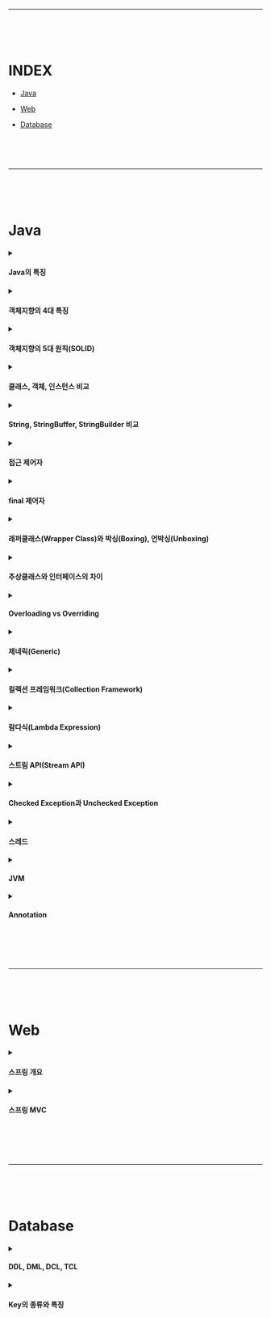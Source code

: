 - - -
<br><br><br>



# INDEX

* [Java](#java)

* [Web](#web)

* [Database](#database)



<br><br><br>
- - -
<br><br><br>



# Java
<details>
<summary><h4>Java의 특징</h4></summary>

[[More+]](https://caffeineoverflow.tistory.com/37)
> 1. 객체 지향 언어로써 캡슐화, 상속, 다형성 기능을 완벽하게 지원한다.   
> 2. 운영체제에 상관없이 독립적으로 작동(JVM에서 동작하기 때문)하여 이식성이 높다.   
> 3. Garbage Collector에 의해 메모리가 관리된다.   
> 4. 스레드 생성 및 제어와 관련된 라이브러리를 제공하기 때문에 운영체제에 상관없이 멀티 스레드를 쉽게 구현할 수 있다.   
> 5. 애플리케이션이 실행될 때 모든 객체가 생성되지 않고, 각 객체가 필요한 시점에 클래스를 동적 로딩해서 생성한다. 또한 유지보수 시 해당 클래스만 수정하면 되기 때문에 전체 애플리케이션을 다시 컴파일 할 필요가 없기 때문에 유지보수가 쉽고 빠르다.   


</details>



<details>
<summary><h4>객체지향의 4대 특징</h4></summary>

[[More+]](https://caffeineoverflow.tistory.com/38)
> - **캡슐화**   
>   \- 객체의 필드와 메서드를 하나로 묶는 것이며, 이를 통해 정보은닉 효과를 얻을 수 있다.      
> - **추상화**   
>   \- 사물들의 공통적인 특징을 파악해서 하나의 개념으로 다루는 것을 뜻한다.      
>   \- 가령 클래스들의 공통적인 요소를 뽑아내서 상위 클래스로 만들어낼 수 있다.   
> - **다형성**   
>   \- 하나의 객체나 메소드가 여러가지 다른 형태를 가질 수 있는 것을 뜻한다.    
>   \- 오버라이딩과 오버로딩 그리고 상속받은 객체의 참조변수 형변환 등이 있다.   
> - **상속성**   
>   \- 상위 객체의 필드와 메서드를 하위 객체에게 물려주어 하위 객체에서 사용할 수 있도록 해준다.  

</details>



<details>
<summary><h4>객체지향의 5대 원칙(SOLID)</h4></summary>

[[More+]](https://caffeineoverflow.tistory.com/39)  
> - **단일 책임 원칙(Single Responsiblity Principle)**   
>   \- 소프트웨어의 설계 부품(클래스, 함수 등)은 하나의 책임만 가진다.   
>   \- 클래스의 기능(책임)이 많아지면 내부 함수끼리 강한 결합이 발생할 가능성이 높으므로 응집도는 높이고 결합도는 낮춰야 한다.   
> - **개방-폐쇄 원칙(Open-Closed Principle)**   
>   \- 소프트웨어 엔티티(클래스, 모듈, 함수 등)는 확장에 대해서는 열려 있어야 하지만 변경에 대해서는 닫혀 있어야 한다.   
>   \- 이를 위해 인터페이스를 사용하기도 한다.      
> - **리스코프 치환 원칙(Liskov Substitution Principle)**   
>   \- 자식 클래스는 부모 클래스의 기능을 대체해서 수행할 수 있어야 한다.   
>   \- 부모 클래스의 인스턴스 대신에 자식 클래스의 인스터스를 사용해도 문제가 없어야 한다는 것을 의미한다.   
> - **인터페이스 분리 원칙(Interface Segregation Principle)**   
>   \- 자신이 사용하지 않는 메서드에 의존 관계를 맺으면 안된다.   
>   \- 큰 덩어리의 인터페이스들을 작은 단위들로 분리시키고, 꼭 필요한 메서드들만 사용하여 내부 의존성 관계를 느슨하게 한다.   
> - **의존 역전 원칙(Dependency Inversion Principle)**   
>   \- 상위 모듈은 하위 모듈에 종속되어서는 안된다.   
>   \- 의존 관계를 맺을 때, 구체적인 클래스보다는 인터페이스나 추상 클래스와 관계를 맺어야 한다.
>   
> ```
> 결합도란?
>   - 모듈(클래스) 간의 상호 의존 정도로써, 결합도가 낮으면 상호 의존성이 줄어들어 객체의 재사용이나 수정, 유지보수가 용이해진다.
>
> 응집도란?
>   - 하나의 모듈 내부에 존재하는 구성 요소들의 기능적 관련성으로, 응집도가 높은 모듈은 하나의 책임에 집중하고 독립성이 높아져 재사용이나 기능의 수정, 유지보수가 용이해진다.
> ```

</details>



<details>
<summary><h4>클래스, 객체, 인스턴스 비교</h4></summary>

[[More+]](https://caffeineoverflow.tistory.com/40)  
> - **클래스**   
>   \- 객체를 만들어 내기 위한 설계도로써 객체의 상태를 나타내는 필드(field)와 객체의 행동을 나타내는 메서드(method)로 구성된다.   
> - **객체**   
>   \- 클래스로 구현할 모든 대상을 뜻한다.     
> - **인스턴스**   
>   \- 객체가 메모리에 할당되어 실제 사용될 때를 지칭한다.      
> - **Ex**   
>    ```java
>    public class Animal { // 클래스
>        ...
>    }
>     
>    public class Main {
>         public static void main(String[] args) {
>             Animal cat, dog; // 객체
>    
>             // 인스턴스화
>             cat = new Animal();
>             dog = new Animal();
>         }
>    }
>    ```

</details>



<details>
<summary><h4>String, StringBuffer, StringBuilder 비교</h4></summary>

[[More+]](https://caffeineoverflow.tistory.com/42)  
> - **String**   
>   \- 불변(immutable)의 속성을 갖는다.   
>   \- 변경 연산을 자주 사용할 경우, 힙 메모리에 많은 가비지(Garbage)가 생성되어 힙 메모리 부족으로 이어질 수 있다.   
>   \- 불변성을 가지기 때문에 멀티스레드 환경에서의 thread-safe 하다.      
> - **StringBuffer**   
>   \- String 클래스와 다르게 가변성을 갖는다.   
>   \- 동기화를 지원하여 멀티 스레드 환경에서도 안전하게 동작할 수 있다.   
> - **StringBuilder**   
>   \- String 클래스와 다르게 가변성을 갖는다.   
>   \- 동기화를 지원하지 않는다.

</details>



<details>
<summary><h4>접근 제어자</h4></summary>

[[More+]](https://caffeineoverflow.tistory.com/46)
> - **public**   
>   \- 적용대상 : 필드, 생성자, 메서드, 클래스   
>   \- 모든 접근을 허용한다.   
> - **protected**   
>   \- 적용대상 : 필드, 생성자, 메서드   
>   \- 같은 패키지 또는 다른 패키지이지만 해당 클래스를 상속받은 자식 클래스에서의 접근을 허용한다.   
> - **default**   
>   \- 적용대상 : 필드, 생성자, 메서드, 클래스   
>   \- 같은 패키지 내에서의 접근을 허용한다.   
> - **private**   
>   \- 적용대상 : 필드, 생성자, 메서드   
>   \- 같은 클래스 내에서의 접근만 허용한다.   

</details>



<details>
<summary><h4>final 제어자</h4></summary>

[[More+]](https://caffeineoverflow.tistory.com/44)
> \- Java에서는 불변성을 확보할 수 있도록 final 키워드를 제공하고 있다.   
> \- final 키워드는 변수(variable), 메서드(method), 클래스(class)에 사용될 수 있다.   
> - **변수에 사용**   
>   \- 변수에 final 키워드를 사용할 경우, 더 이상 값을 변경하지 못하도록 제한을 할 수 있다.   
> - **메서드에 사용**   
>   \- 메서드에 final 키워드를 사용할 경우, 재정의를 제한할 수 있다.   
> - **클래스에 사용**   
>   \- 클래스에 final 키워드를 사용할 경우, 상속을 제한할 수 있다.   

</details>



<details>
<summary><h4>래퍼클래스(Wrapper Class)와 박싱(Boxing), 언박싱(Unboxing)</h4></summary>

[[More+]](https://caffeineoverflow.tistory.com/123) 
> \- Boxing은 원시 타입의 값을 래퍼 클래스(Wrapper class)로 변환하는 것을 의미하며,
Unboxing은 래퍼 클래스를 원시 타입으로 변환하는 것을 의미한다.      
> - **박싱(Boxing) / 언박싱(UnBoxing)**   
>   \- 원시 타입의 값을 래퍼 클래스(Wrapper class)로 변환하는 것을 의미한다.   
>   ```java
>   int n = 10;
>   
>   // 박싱
>   Integer boxingNum = new Integer(n);
>   System.out.println("boxingNum = " + boxingNum); // 10
>   
>   // 언박싱
>   int unbonxingNum = boxingNum.intValue();
>   System.out.println("unbonxingNum = " + unbonxingNum); // 10
>   ```
> - **오토 박싱(Auto Boxing) / 오토 언박싱(Auto UnBoxing)**      
>   \- JDK 1.5부터 지원하는 기능으로, 명시적으로 표현하지 않아도 컴파일러가 자동으로 박싱과 언박싱을 처리를 해준다.      
>   ```java
>   int n = 10;
>   
>   // 오토 박싱
>   Integer autoBoxingNum = n;
>   System.out.println("autoBoxingNum = " + autoBoxingNum); // 10
>   
>   // 오토 언박싱
>   int autoUnbonxingNum = autoBoxingNum;
>   System.out.println("autoUnbonxingNum = " + autoUnbonxingNum); // 10
>   ```

</details>



<details>
<summary><h4>추상클래스와 인터페이스의 차이</h4></summary>

[[More+]]()  
> ...

</details>



<details>
<summary><h4>Overloading vs Overriding</h4></summary>

[[More+]]()  
> ...

</details>



<details>
<summary><h4>제네릭(Generic)</h4></summary>

[[More+]]()  
> ...

</details>



<details>
<summary><h4>컬렉션 프레임워크(Collection Framework)</h4></summary>

[[More+]]()  
> ...

</details>



<details>
<summary><h4>람다식(Lambda Expression)</h4></summary>

[[More+]]()  
> ...

</details>



<details>
<summary><h4>스트림 API(Stream API)</h4></summary>

[[More+]]()  
> ...

</details>



<details>
<summary><h4>Checked Exception과 Unchecked Exception</h4></summary>

[[More+]]()  
> ...

</details>



<details>
<summary><h4>스레드</h4></summary>

[[More+]]()  
> ...

</details>



<details>
<summary><h4>JVM</h4></summary>

[[More+]]()  
> ...

</details>



<details>
<summary><h4>Annotation</h4></summary>

[[More+]]()  
> ...

</details>





<br><br><br>
- - -
<br><br><br>





# Web
<details>
<summary><h4>스프링 개요</h4></summary>

[[More+]]()  
> ...

</details>



<details>
<summary><h4>스프링 MVC</h4></summary>

[[More+]]()  
> ...

</details>





<br><br><br>
- - -
<br><br><br>





# Database
<details>
<summary><h4>DDL, DML, DCL, TCL</h4></summary>

[[More+]]()  
> ...

</details>



<details>
<summary><h4>Key의 종류와 특징</h4></summary>

[[More+]]()  
> ...

</details>
